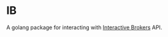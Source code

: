 <h1>IB</h1>

<p>A golang package for interacting with <a href="http://www.interactivebrokers.com">Interactive Brokers</a> API.</p>
